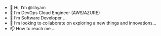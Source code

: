 - 👋 Hi, I’m @shyam
- 👀 I’m DevOps Cloud Engineer (AWS/AZURE)
- 🌱 I’m Software Developer ...
- 💞️ I’m looking to collaborate on exploring a new things and innovations...
- 📫 How to reach me ...

<!---
shyam-repo/shyam-repo is a ✨ special ✨ repository because its `README.md` (this file) appears on your GitHub profile.
You can click the Preview link to take a look at your changes.
--->
